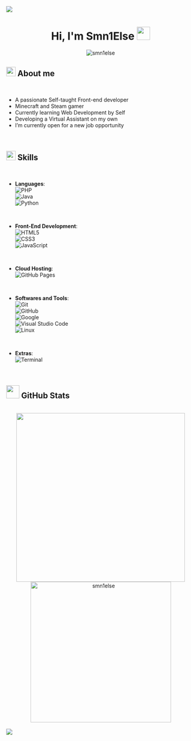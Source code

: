 <img src="https://user-images.githubusercontent.com/73097560/115834477-dbab4500-a447-11eb-908a-139a6edaec5c.gif">

<br>

<h1 align="center"><b>Hi, I'm Smn1Else</b> <img src="https://media.giphy.com/media/hvRJCLFzcasrR4ia7z/giphy.gif" width="35"></h1>

<p align="center"> <img src="https://komarev.com/ghpvc/?username=smn1else&label=Profile%20views&color=253499&style=for-the-badge" alt="smn1else" /> </p>

## <picture><img src="https://media0.giphy.com/media/k76eCxLAYwyjyFXClf/giphy.gif?cid=6c09b952xu254ui7al00hfkwqof5fqprco66spuq4tkfew7m&ep=v1_internal_gif_by_id&rid=giphy.gif&ct=s" width="25px"></picture> **About me**

<br>

- A passionate Self-taught Front-end developer  
- Minecraft and Steam gamer  
- Currently learning Web Development by Self  
- Developing a Virtual Assistant on my own  
- I’m currently open for a new job opportunity  

<br>

## <img src="https://media2.giphy.com/media/QssGEmpkyEOhBCb7e1/giphy.gif?cid=ecf05e47a0n3gi1bfqntqmob8g9aid1oyj2wr3ds3mg700bl&rid=giphy.gif" width="25px"><b> Skills</b>
<br>

<p align="center">

- **Languages**:  
    ![PHP](https://img.shields.io/badge/PHP%20-%23777BB4.svg?style=for-the-badge&logo=php&logoColor=white)  
    ![Java](https://img.shields.io/badge/Java%20-%23ED8B00.svg?style=for-the-badge&logo=openjdk&logoColor=white)  
    ![Python](https://img.shields.io/badge/Python%20-%2314354C.svg?style=for-the-badge&logo=python&logoColor=white)  

<br>

- **Front-End Development**:  
    ![HTML5](https://img.shields.io/badge/HTML%20-%23E34F26.svg?style=for-the-badge&logo=html5&logoColor=white)  
    ![CSS3](https://img.shields.io/badge/CSS%20-%231572B6.svg?style=for-the-badge&logo=css3&logoColor=white)  
    ![JavaScript](https://img.shields.io/badge/JavaScript%20-%23F7DF1E.svg?style=for-the-badge&logo=javascript&logoColor=black)  

<br>

- **Cloud Hosting**:  
    ![GitHub Pages](https://img.shields.io/badge/GitHub%20Pages-%23327FC7.svg?style=for-the-badge&logo=github&logoColor=white)  

<br>

- **Softwares and Tools**:  
    ![Git](https://img.shields.io/badge/git-%23F05033.svg?style=for-the-badge&logo=git&logoColor=white)  
    ![GitHub](https://img.shields.io/badge/github-%23121011.svg?style=for-the-badge&logo=github&logoColor=white)  
    ![Google](https://img.shields.io/badge/google-%234285F4.svg?style=for-the-badge&logo=google&logoColor=white)  
    ![Visual Studio Code](https://custom-icon-badges.demolab.com/badge/Visual%20Studio%20Code-0078d7.svg?style=for-the-badge&logo=vsc&logoColor=white)  
    ![Linux](https://img.shields.io/badge/Linux-FCC624?style=for-the-badge&logo=linux&logoColor=black)  

<br>

- **Extras**:  
    ![Terminal](https://img.shields.io/badge/Terminal-%23054020?style=for-the-badge&logo=gnu-bash&logoColor=white)  

</p>

<br>

## <img src="https://media.giphy.com/media/iY8CRBdQXODJSCERIr/giphy.gif" width="35"><b> GitHub Stats </b>
<br>

<div align="center">

<a href="https://github.com/smn1else/">
  <img src="https://github-readme-stats.vercel.app/api?username=smn1else&include_all_commits=true&count_private=true&show_icons=true&line_height=20&title_color=7A7ADB&icon_color=2234AE&text_color=D3D3D3&bg_color=0,000000,130F40" width="450"/>
  <img src="https://github-readme-stats.vercel.app/api/top-langs?username=smn1else&show_icons=true&locale=en&layout=compact&line_height=20&title_color=7A7ADB&icon_color=2234AE&text_color=D3D3D3&bg_color=0,000000,130F40" width="375" alt="smn1else"/>
</a>

</div>

<br>
<img src="https://user-images.githubusercontent.com/73097560/115834477-dbab4500-a447-11eb-908a-139a6edaec5c.gif">  
<br>
